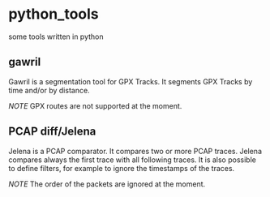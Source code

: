 # python_tools
some tools written in python

## gawril

Gawril is a segmentation tool for GPX Tracks. It segments GPX Tracks by time and/or by distance.

*NOTE* GPX routes are not supported at the moment.

## PCAP diff/Jelena

Jelena is a PCAP comparator. It compares two or more PCAP traces. 
Jelena compares always the first trace with all following traces. 
It is also possible to define filters, for example to ignore the timestamps of the traces.

*NOTE* The order of the packets are ignored at the moment.